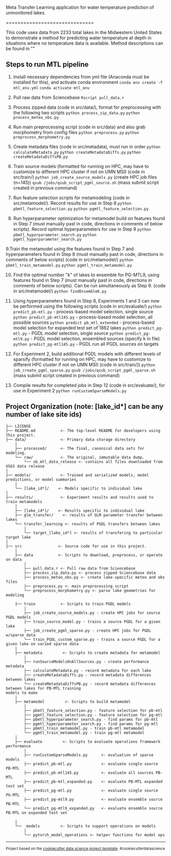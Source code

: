 Meta Transfer Learning application for water temperature prediction of unmonitored lakes. 

==============================

This code uses data from 2233 total lakes in the Midwestern United States to demonstrate a method for predicting water temperature at depth in situations where no temperature data is available. Method descriptions can be found in "<preprint link here>"



Steps to run MTL pipeline
------------

1. Install necessary dependencies from yml file (Anaconda must be installed for this), and activate conda environment
`conda env create -f mtl_env.yml`
`conda activate mtl_env`

2. Pull raw data from Sciencebase
`Rscript pull_data.r`


3. Process zipped data (code in src/data/), format for preprocessing with the following two scripts
`python process_zip_data.py`
`python process_meteo_obs.py`

4. Run main preprocessing script (code in src/data) and also grab morphometry from config files
`python preprocess.py`
`python preprocess_morphometry.py`

5. Create metadata files (code in src/metadata), must run in order
`python calculateMetadata.py`
`python createMetadataDiffs.py`
`python createMetadataDiffsPB.py`

6. Train source models (formatted for running on HPC, may have to customize to different HPC cluster if not on UMN MSI) (code in src/train/)
`python job_create_source_models.py` (create HPC job files (n=145))
`qsub /jobs/qsub_script_pgml_source.sh` (mass submit script created in previous command)

7. Run feature selection scripts for metamodeling (code in src/metamodel/). Record results for use in Step 8
`python pbmtl_feature_selection.py`
`python pgmtl_feature_selection.py`

8. Run hyperparameter optimization for metamodel build on features found in Step 7 (must manually past in code, directions in comments of below scripts). Record optimal hyperparameters for use in Step 9
`python pbmtl_hyperparameter_search.py`
`python pgmtl_hyperparameter_search.py`

9.Train the metamodel using the features found in Step 7 and hyperparameters found in Step 8 (must manually past in code, directions in comments of below scripts) (code in src/metamodel/)
`python pbmtl_train_metamodel.py`
`python pgmtl_train_metamodel.py`

10. Find the optimal number "k" of lakes to ensemble for PG-MTL9, using features found in Step 7 (must manually past in code, directions in comments of below scripts). Can be run simultaneously as Step 9. (code in src/metamodel/)
`python findEnsembleK.py`

11. Using hyperparameters found in Step 8, Experiments 1 and 3 can now be performed using the following scripts (code in src/evaluate/)
`python predict_pb-mtl.py` - process-based model selection, single source
`python predict_pb-mtl145.py` -  process-based model selection, all possible  sources
`python predict pb_mtl_extended` - process-based model selection for expanded test set of 1882 lakes
`python predict_pg-mtl.py` - PGDL model selection, single source
`python predict_pg-mtl9.py` - PGDL model selection, ensembled sources (specify k in file)
`python predict_pg-mtl145.py` - PGDL run all PGDL sources on targets


12. For Experiment 2, build additional PGDL models with different levels of sparsify (formatted for running on HPC, may have to customize to different HPC cluster if not on UMN MSI) (code in src/train/))
`python job_create_pgml_sparse.py`
`qsub /jobs/qsub_script_pgml_sparse.sh` (mass submit script created in previous command)

13. Compile results for completed jobs in Step 12 (code in src/evaluate/), for use in Experiment 2
`python runCustomSparseModels.py`











Project Organization (note: \[lake_id*\] can be any number of lake site ids)
------------

    ├── LICENSE
    ├── README.md           <- The top-level README for developers using this project.
    ├── data/               <- Primary data storage directory
        |
        ├── processed/      <- The final, canonical data sets for modeling.
        └── raw/            <- The original, immutable data dump.
            └── sb_mtl_data_release <- contains all files downloaded from USGS data release
    |
    ├── models/             <- Trained and serialized models, model predictions, or model summaries
        |
        └── [lake_id*]/    <- Models specific to individual lake
    │
    ├── results/            <- Experiment results and results used to train metamodels 
        |
        ├── [lake_id*]/    <- Results specific to individual lake
        ├── glm_transfer/    <- results of GLM parameter transfer between lakes
        └── transfer_learning <- results of PGDL transfers between lakes
            |
            └── target_[lake_id*] <- results of transfering to particular target lake
    │
    ├── src                <- Source code for use in this project.
        │
        ├── data           <- Scripts to download, preprocess, or operate on data
            |
            ├── pull_data.r <- Pull raw data from Sciencebase
            ├── process_zip_data.py <- process zipped Sciencebase data
            ├── process_meteo_obs.py <- create lake-specific meteo and obs files
            ├── preprocess.py <- main preprocessing script
            └── preprocess_morphometry.py <- parse lake geometries for modeling
    
        ├── train           <- Scripts to train PGDL models
            |
            ├── job_create_source_models.py - create HPC jobs for source PGDL models
            ├── train_source_model.py - trains a source PGDL for a given lake
            ├── job_create_pgml_sparse.py - create HPC jobs for PGDL w/sparse data
            └── train_PGDL_custom_sparse.py - trains a source PGDL for a given lake on varied sparse data
        | 
        ├── metadata         <- Scripts to create metadata for metamodel 
            |
            ├── runSourceModelsOnAllSources.py - create performance metadata
            ├── calculateMetadata.py - record metadata for each lake
            ├── createMetadataDiffs.py - record metadata differences between lakes
            └── createMetadataDiffsPB.py - record metadata differences between lakes for PB-MTL training
    models to make
        |
        ├── metamodel         <- Scripts to build metamodel  
            |
            ├── pbmtl_feature_selection.py - feature selection for pb-mtl
            ├── pgmtl_feature_selection.py - feature selection for pg-mtl
            ├── pbmtl_hyperparameter_search.py - find params for pb-mtl
            ├── pgmtl_hyperparameter_search.py - find params for pg-mtl
            ├── pbmtl_train_metamodel.py - train pb-mtl metamodel
            └── pgmtl_train_metamodel.py - train pg-mtl metamodel
        |
        ├── evaluate         <- Scripts to evaluate operations framework performance
            |
            ├── runCustomSparseModels.py      <- evaluation of sparse models
            ├── predict_pb-mtl.py             <- evaluate single source PB-MTL
            ├── predict_pb-mtl145.py          <- evaluate all sources PB-MTL
            ├── predict_pb-mtl_expanded.py    <- evaluate PB-MTL expanded test set
            ├── predict_pg-mtl.py             <- evaluate single source PG-MTL
            ├── predict_pg-mtl9.py            <- evaluate ensemble source PB-MTL  
            └── predict_pg-mtl9_expanded.py   <- evaluate ensemble source PB-MTL on expanded test set
    
        |
        └──  models         <- Scripts to support operations on models 
            |
            └── pytorch_model_operations <- helper functions for model ops 
         



--------

<p><small>Project based on the <a target="_blank" href="https://drivendata.github.io/cookiecutter-data-science/">cookiecutter data science project template</a>. #cookiecutterdatascience</small></p>
